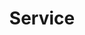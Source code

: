 ---
title: Service
description: Learn about pipeline specifications.
author:
tags:
categories:
series: 
seriesPart: 
date:
weight: 
---